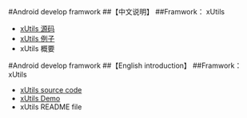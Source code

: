 #Android develop framwork 
##【中文说明】
##Framwork： xUtils  
* [xUtils 源码](https://github.com/androidKaKa/AndroidDevFramwork/tree/master/xUtils/library/src/com/lidroid/xutils)
* [xUtils 例子](https://github.com/androidKaKa/AndroidDevFramwork/tree/master/xUtils/xUtilsDemo)
* xUtils 概要










#Android develop framwork 
##【English introduction】
##Framwork： xUtils  
* [xUtils source code](https://github.com/androidKaKa/AndroidDevFramwork/tree/master/xUtils/library/src/com/lidroid/xutils)
* [xUtils Demo](https://github.com/androidKaKa/AndroidDevFramwork/tree/master/xUtils/xUtilsDemo)
* xUtils README file

